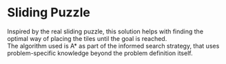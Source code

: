 # Sliding Puzzle 
Inspired by the real sliding puzzle, this solution helps with finding the optimal way of placing the tiles until the goal is reached. <br /> 
The algorithm used is A* as part of the informed search strategy, that uses problem-specific knowledge beyond the problem definition itself.
